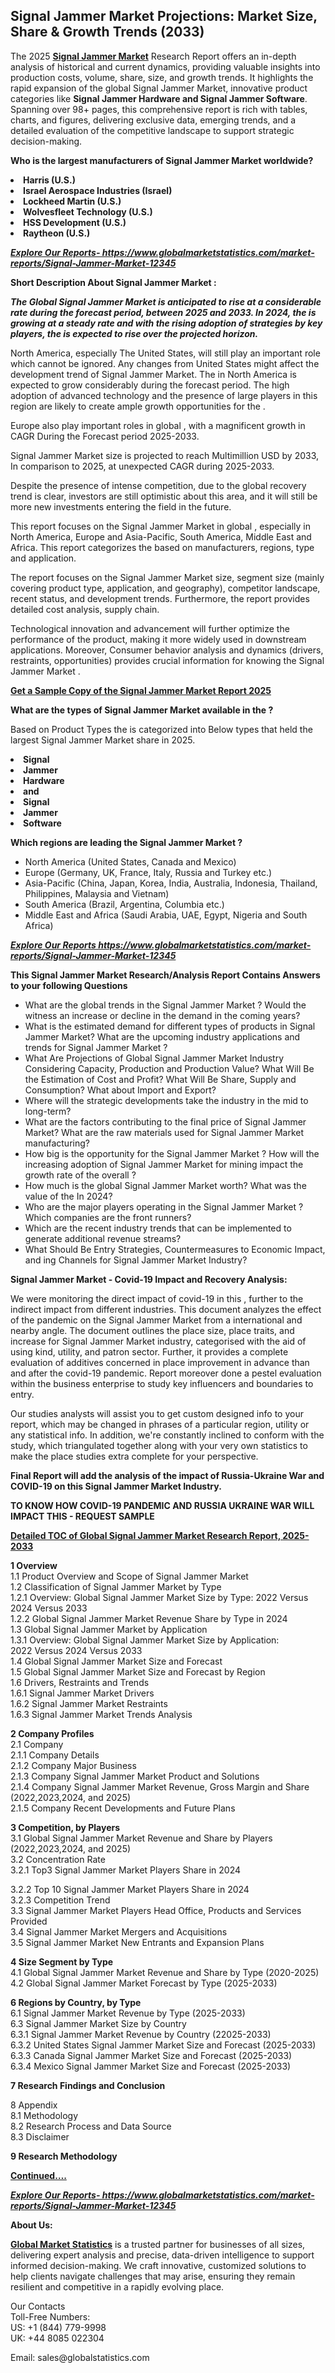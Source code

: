 <h2>Signal Jammer Market Projections: Market Size, Share & Growth Trends (2033)</h2><p>The 2025 <strong><a href="https://www.globalmarketstatistics.com/market-reports/Signal-Jammer-Market-12345">Signal Jammer Market</a></strong> Research Report offers an in-depth analysis of historical and current dynamics, providing valuable insights into production costs, volume, share, size, and growth trends. It highlights the rapid expansion of the global Signal Jammer Market, innovative product categories like <strong>Signal Jammer Hardware and Signal Jammer Software</strong>. Spanning over 98+ pages, this comprehensive report is rich with tables, charts, and figures, delivering exclusive data, emerging trends, and a detailed evaluation of the competitive landscape to support strategic decision-making.</p><p><strong>Who is the largest manufacturers of Signal Jammer Market worldwide?</strong></p><p><strong><li>Harris (U.S.)<li>Israel Aerospace Industries (Israel)<li>Lockheed Martin (U.S.)<li>Wolvesfleet Technology (U.S.)<li>HSS Development (U.S.)<li>Raytheon (U.S.)</strong></p><p><strong><em><a href="https://www.globalmarketstatistics.com/market-reports/Signal-Jammer-Market-12345">Explore Our Reports-&nbsp;https://www.globalmarketstatistics.com/market-reports/Signal-Jammer-Market-12345</a></em></strong></p><p><strong>Short Description About Signal Jammer Market :</strong></p><p><strong><em>The Global Signal Jammer Market is anticipated to rise at a considerable rate during the forecast period, between 2025 and 2033. In 2024, the is growing at a steady rate and with the rising adoption of strategies by key players, the is expected to rise over the projected horizon.</em></strong></p><p>North America, especially The United States, will still play an important role which cannot be ignored. Any changes from United States might affect the development trend of Signal Jammer Market. The in North America is expected to grow considerably during the forecast period. The high adoption of advanced technology and the presence of large players in this region are likely to create ample growth opportunities for the .</p><p>Europe also play important roles in global , with a magnificent growth in CAGR During the Forecast period 2025-2033.</p><p>Signal Jammer Market size is projected to reach Multimillion USD by 2033, In comparison to 2025, at unexpected CAGR during 2025-2033.</p><p>Despite the presence of intense competition, due to the global recovery trend is clear, investors are still optimistic about this area, and it will still be more new investments entering the field in the future.</p><p>This report focuses on the Signal Jammer Market in global , especially in North America, Europe and Asia-Pacific, South America, Middle East and Africa. This report categorizes the based on manufacturers, regions, type and application.</p><p>The report focuses on the Signal Jammer Market size, segment size (mainly covering product type, application, and geography), competitor landscape, recent status, and development trends. Furthermore, the report provides detailed cost analysis, supply chain.</p><p>Technological innovation and advancement will further optimize the performance of the product, making it more widely used in downstream applications. Moreover, Consumer behavior analysis and dynamics (drivers, restraints, opportunities) provides crucial information for knowing the Signal Jammer Market .</p><p><strong><a href="https://www.globalmarketstatistics.com/market-reports/Signal-Jammer-Market-12345">Get a Sample Copy of the Signal Jammer Market Report 2025</a></strong></p><p><strong>What are the types of Signal Jammer Market available in the ?</strong></p><p>Based on Product Types the is categorized into Below types that held the largest Signal Jammer Market share in 2025.</p><p><strong><li>Signal<li>Jammer<li>Hardware<li>and<li>Signal<li>Jammer<li>Software</strong></p><p><strong>Which regions are leading the Signal Jammer Market ?</strong></p><ul><li>North America (United States, Canada and Mexico)</li><li>Europe (Germany, UK, France, Italy, Russia and Turkey etc.)</li><li>Asia-Pacific (China, Japan, Korea, India, Australia, Indonesia, Thailand, Philippines, Malaysia and Vietnam)</li><li>South America (Brazil, Argentina, Columbia etc.)</li><li>Middle East and Africa (Saudi Arabia, UAE, Egypt, Nigeria and South Africa)</li></ul><p><strong><em><a href="https://www.globalmarketstatistics.com/market-reports/Signal-Jammer-Market-12345">Explore Our Reports https://www.globalmarketstatistics.com/market-reports/Signal-Jammer-Market-12345</a></em></strong></p><p><strong>This Signal Jammer Market Research/Analysis Report Contains Answers to your following Questions</strong></p><ul><li>What are the global trends in the Signal Jammer Market ? Would the witness an increase or decline in the demand in the coming years?</li><li>What is the estimated demand for different types of products in Signal Jammer Market? What are the upcoming industry applications and trends for Signal Jammer Market ?</li><li>What Are Projections of Global Signal Jammer Market Industry Considering Capacity, Production and Production Value? What Will Be the Estimation of Cost and Profit? What Will Be Share, Supply and Consumption? What about Import and Export?</li><li>Where will the strategic developments take the industry in the mid to long-term?</li><li>What are the factors contributing to the final price of Signal Jammer Market? What are the raw materials used for Signal Jammer Market manufacturing?</li><li>How big is the opportunity for the Signal Jammer Market ? How will the increasing adoption of Signal Jammer Market for mining impact the growth rate of the overall ?</li><li>How much is the global Signal Jammer Market worth? What was the value of the In 2024?</li><li>Who are the major players operating in the Signal Jammer Market ? Which companies are the front runners?</li><li>Which are the recent industry trends that can be implemented to generate additional revenue streams?</li><li>What Should Be Entry Strategies, Countermeasures to Economic Impact, and ing Channels for Signal Jammer Market Industry?</li></ul><p><strong>Signal Jammer Market - Covid-19 Impact and Recovery Analysis:</strong></p><p>We were monitoring the direct impact of covid-19 in this , further to the indirect impact from different industries. This document analyzes the effect of the pandemic on the Signal Jammer Market from a international and nearby angle. The document outlines the place size, place traits, and increase for Signal Jammer Market industry, categorised with the aid of using kind, utility, and patron sector. Further, it provides a complete evaluation of additives concerned in place improvement in advance than and after the covid-19 pandemic. Report moreover done a pestel evaluation within the business enterprise to study key influencers and boundaries to entry.</p><p>Our studies analysts will assist you to get custom designed info to your report, which may be changed in phrases of a particular region, utility or any statistical info. In addition, we're constantly inclined to conform with the study, which triangulated together along with your very own statistics to make the place studies extra complete for your perspective.</p><p><strong>Final Report will add the analysis of the impact of Russia-Ukraine War and COVID-19 on this Signal Jammer Market Industry.</strong></p><p><strong>TO KNOW HOW COVID-19 PANDEMIC AND RUSSIA UKRAINE WAR WILL IMPACT THIS - REQUEST SAMPLE</strong></p><p><strong><a href="https://www.globalmarketstatistics.com/market-reports/Signal-Jammer-Market-12345">Detailed TOC of Global Signal Jammer Market Research Report, 2025-2033</a></strong></p><p><strong>1 Overview</strong><br /> 1.1 Product Overview and Scope of Signal Jammer Market<br /> 1.2 Classification of Signal Jammer Market by Type<br /> 1.2.1 Overview: Global Signal Jammer Market Size by Type: 2022 Versus 2024 Versus 2033<br /> 1.2.2 Global Signal Jammer Market Revenue Share by Type in 2024<br /> 1.3 Global Signal Jammer Market by Application<br /> 1.3.1 Overview: Global Signal Jammer Market Size by Application: 2022&nbsp;Versus 2024 Versus 2033<br /> 1.4 Global Signal Jammer Market Size and Forecast<br /> 1.5 Global Signal Jammer Market Size and Forecast by Region<br /> 1.6 Drivers, Restraints and Trends<br /> 1.6.1 Signal Jammer Market Drivers<br /> 1.6.2 Signal Jammer Market Restraints<br /> 1.6.3 Signal Jammer Market Trends Analysis</p><p><strong>2 Company Profiles</strong><br /> 2.1 Company<br /> 2.1.1 Company Details<br /> 2.1.2 Company Major Business<br /> 2.1.3 Company Signal Jammer Market Product and Solutions<br /> 2.1.4 Company Signal Jammer Market Revenue, Gross Margin and Share (2022,2023,2024, and 2025)<br /> 2.1.5 Company Recent Developments and Future Plans</p><p><strong>3 Competition, by Players</strong><br /> 3.1 Global Signal Jammer Market Revenue and Share by Players (2022,2023,2024, and 2025)<br /> 3.2 Concentration Rate<br /> 3.2.1 Top3 Signal Jammer Market Players Share in 2024</p><p>3.2.2 Top 10 Signal Jammer Market Players Share in 2024<br /> 3.2.3 Competition Trend<br /> 3.3 Signal Jammer Market Players Head Office, Products and Services Provided<br /> 3.4 Signal Jammer Market Mergers and Acquisitions<br /> 3.5 Signal Jammer Market New Entrants and Expansion Plans</p><p><strong>4 Size Segment by Type</strong><br /> 4.1 Global Signal Jammer Market Revenue and Share by Type (2020-2025)<br /> 4.2 Global Signal Jammer Market Forecast by Type (2025-2033)</p><p><strong>6 Regions by Country, by Type</strong><br /> 6.1 Signal Jammer Market Revenue by Type (2025-2033)<br /> 6.3 Signal Jammer Market Size by Country<br /> 6.3.1 Signal Jammer Market Revenue by Country (22025-2033)<br /> 6.3.2 United States Signal Jammer Market Size and Forecast (2025-2033)<br /> 6.3.3 Canada Signal Jammer Market Size and Forecast (2025-2033)<br /> 6.3.4 Mexico Signal Jammer Market Size and Forecast (2025-2033)</p><p><strong>7 Research Findings and Conclusion</strong></p><p>8 Appendix<br /> 8.1 Methodology<br /> 8.2 Research Process and Data Source<br /> 8.3 Disclaimer</p><p><strong>9 Research Methodology</strong></p><p><strong><a href="https://www.globalmarketstatistics.com/market-reports/Signal-Jammer-Market-12345">Continued&hellip;.</a></strong></p><p><strong><em><a href="https://www.globalmarketstatistics.com/market-reports/Signal-Jammer-Market-12345">Explore Our Reports-&nbsp;https://www.globalmarketstatistics.com/market-reports/Signal-Jammer-Market-12345</a></em></strong></p><p><strong>About Us:</strong></p><p><strong><a href="https://www.globalmarketstatistics.com/">Global Market Statistics</a></strong> is a trusted partner for businesses of all sizes, delivering expert analysis and precise, data-driven intelligence to support informed decision-making. We craft innovative, customized solutions to help clients navigate challenges that may arise, ensuring they remain resilient and competitive in a rapidly evolving place.</p><p>Our Contacts<br /> Toll-Free Numbers:<br /> US: +1 (844) 779-9998<br /> UK: +44 8085 022304</p><p>Email: sales@globalstatistics.com</p>

